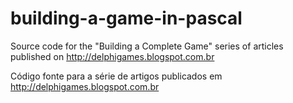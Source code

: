 # building-a-game-in-pascal
Source code for the "Building a Complete Game" series of articles published on http://delphigames.blogspot.com.br


Código fonte para a série de artigos publicados em http://delphigames.blogspot.com.br